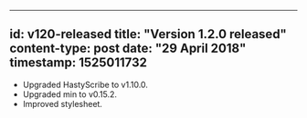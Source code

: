 -----
id: v120-released
title: "Version 1.2.0 released"
content-type: post
date: "29 April 2018"
timestamp: 1525011732
-----

* Upgraded HastyScribe to v1.10.0.
* Upgraded min to v0.15.2.
* Improved stylesheet.
